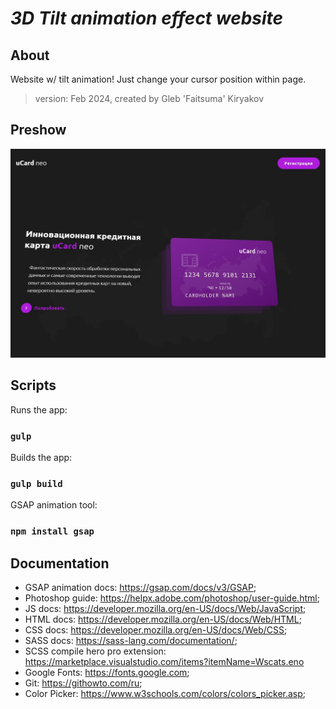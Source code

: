 # **_3D Tilt animation effect website_**

## About

Website w/ tilt animation! Just change your cursor position within page.
​
> version: Feb 2024, created by Gleb 'Faitsuma' Kiryakov

## Preshow

<div align="center">
    <img src="app/images/src/preview.jpg" alt="preshow img">
</div>

## Scripts

Runs the app:
### `gulp`

Builds the app:
### `gulp build`

GSAP animation tool:
### `npm install gsap`

## Documentation
* GSAP animation docs: https://gsap.com/docs/v3/GSAP;
* Photoshop guide: https://helpx.adobe.com/photoshop/user-guide.html;
* JS docs: https://developer.mozilla.org/en-US/docs/Web/JavaScript;
* HTML docs: https://developer.mozilla.org/en-US/docs/Web/HTML;
* CSS docs: https://developer.mozilla.org/en-US/docs/Web/CSS;
* SASS docs: https://sass-lang.com/documentation/;
* SCSS compile hero pro extension: https://marketplace.visualstudio.com/items?itemName=Wscats.eno
* Google Fonts: https://fonts.google.com;
* Git: https://githowto.com/ru;
* Color Picker: https://www.w3schools.com/colors/colors_picker.asp;
